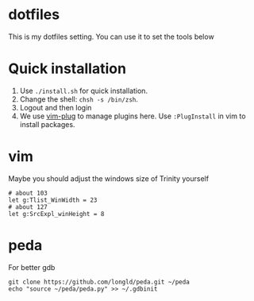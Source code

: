 # dotfiles

This is my dotfiles setting.
You can use it to set the tools below

# Quick installation

1. Use `./install.sh` for quick installation.
2. Change the shell: `chsh -s /bin/zsh`.
3. Logout and then login
4. We use [vim-plug](https://github.com/junegunn/vim-plug) to manage plugins here. Use `:PlugInstall` in vim to install packages.

# vim

Maybe you should adjust the windows size of Trinity yourself

```shell
# about 103
let g:Tlist_WinWidth = 23
# about 127
let g:SrcExpl_winHeight = 8
```

# peda

For better gdb

```shell
git clone https://github.com/longld/peda.git ~/peda
echo "source ~/peda/peda.py" >> ~/.gdbinit
```

